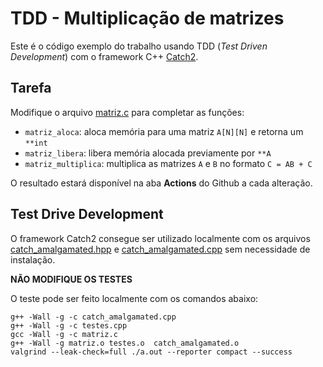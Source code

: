 
# TDD - Multiplicação de matrizes

Este é o código exemplo do trabalho usando TDD (*Test Driven Development*) com o framework C++ [Catch2](https://github.com/catchorg/Catch2).

## Tarefa

Modifique o arquivo [matriz.c](matriz.c) para completar as funções:
- `matriz_aloca`: aloca memória para uma matriz `A[N][N]` e retorna um `**int`
- `matriz_libera`: libera memória alocada previamente por `**A`
- `matriz_multiplica`: multiplica as matrizes `A` e  `B` no formato `C = AB + C`

O resultado estará disponível na aba **Actions** do Github a cada alteração.


## Test Drive Development

O framework Catch2 consegue ser utilizado localmente com os arquivos [catch_amalgamated.hpp](catch_amalgamated.hpp)  e [catch_amalgamated.cpp](catch_amalgamated.cpp) sem necessidade de instalação.

**NÃO MODIFIQUE OS TESTES** 

O teste pode ser feito localmente com os comandos abaixo:
```
g++ -Wall -g -c catch_amalgamated.cpp
g++ -Wall -g -c testes.cpp
gcc -Wall -g -c matriz.c
g++ -Wall -g matriz.o testes.o  catch_amalgamated.o
valgrind --leak-check=full ./a.out --reporter compact --success
```